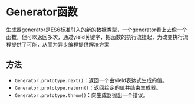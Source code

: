 # Generator函数
生成器generator是ES6标准引入的新的数据类型，一个generator看上去像一个函数，但可以返回多次，通过yield关键字，把函数的执行流挂起，为改变执行流程提供了可能，从而为异步编程提供解决方案

## 方法
- `Generator.prototype.next()`：返回一个由yield表达式生成的值。
- `Generator.prototype.return()`：返回给定的值并结束生成器。
- `Generator.prototype.throw()`：向生成器抛出一个错误。


